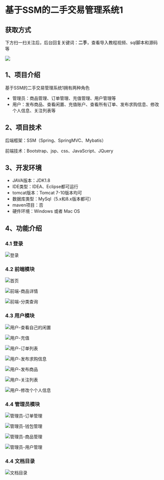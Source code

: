 # 基于SSM的二手交易管理系统1

## 获取方式

下方扫一扫关注后，后台回复关键词：**二手**，查看导入教程视频、sql脚本和源码等

 ![](https://www.codeshop.fun/Typora-Images/202205281253739.png)

## 1、项目介绍

基于SSM的二手交易管理系统1拥有两种角色

- 管理员：商品管理、订单管理、充值管理、用户管理等
- 用户：发布商品、查看闲置、充值账户、查看所有订单、发布求购信息、修改个人信息、关注列表等


## 2、项目技术

后端框架：SSM（Spring、SpringMVC、Mybatis）

前端技术：Bootstrap、jsp、css、JavaScript、JQuery

## 3、开发环境

- JAVA版本：JDK1.8
- IDE类型：IDEA、Eclipse都可运行
- tomcat版本：Tomcat 7-10版本均可
- 数据库类型：MySql（5.x和8.x版本都可） 
- maven项目：否
- 硬件环境：Windows 或者 Mac OS


## 4、功能介绍

### 4.1 登录

![登录](https://www.codeshop.fun/Typora-Images/202208041540284.jpg)

### 4.2 前端模块

![首页](https://www.codeshop.fun/Typora-Images/202208041540057.jpg)

![前端-商品详情](https://www.codeshop.fun/Typora-Images/202208041540560.jpg)

![前端-分类查询](https://www.codeshop.fun/Typora-Images/202208041540873.jpg)

### 4.3 用户模块

![用户-查看自己的闲置](https://www.codeshop.fun/Typora-Images/202208041540622.jpg)

![用户-充值](https://www.codeshop.fun/Typora-Images/202208041541542.jpg)

![用户-订单列表](https://www.codeshop.fun/Typora-Images/202208041541282.jpg)

![用户-发布求购信息](https://www.codeshop.fun/Typora-Images/202208041541310.jpg)

![用户-发布商品](https://www.codeshop.fun/Typora-Images/202208041541897.jpg)

![用户-关注列表](https://www.codeshop.fun/Typora-Images/202208041541201.jpg)

![用户-修改个个人信息](https://www.codeshop.fun/Typora-Images/202208041541584.jpg)

### 4.4 管理员模块

![管理员-订单管理](https://www.codeshop.fun/Typora-Images/202208041541807.jpg)

![管理员-钱包管理](https://www.codeshop.fun/Typora-Images/202208041541853.jpg)

![管理员-商品管理](https://www.codeshop.fun/Typora-Images/202208041541498.jpg)

![管理员-用户管理](https://www.codeshop.fun/Typora-Images/202208041541300.jpg)

### 4.4 文档目录

![文档目录](https://www.codeshop.fun/Typora-Images/202212272029489.jpg)

